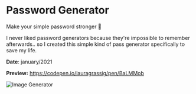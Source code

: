 # Password Generator 
Make your simple password stronger 💪 

I never liked password generators because they're impossible to remember afterwards.. 
so I created this simple kind of pass generator specifically to save my life.

**Date**: january/2021

**Preview:** https://codepen.io/lauragrassig/pen/BaLMMob

![Image Generator](https://i.ibb.co/fXJ1Qgn/testee.png)

